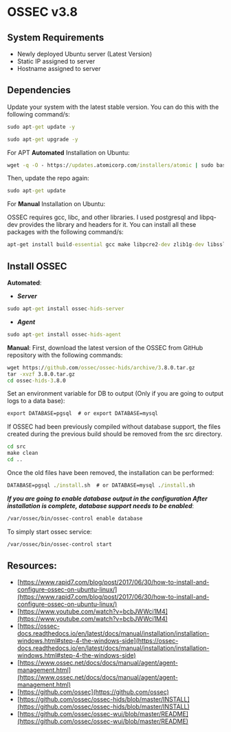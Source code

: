 # OSSEC v3.8



## System Requirements

- Newly deployed Ubuntu server (Latest Version)
- Static IP assigned to server
- Hostname assigned to server
## Dependencies 

Update your system with the latest stable version. You can do this with the following command/s:
```cmd
sudo apt-get update -y
```

```cmd
sudo apt-get upgrade -y
```

For APT **Automated** Installation on Ubuntu:
```cmd
wget -q -O - https://updates.atomicorp.com/installers/atomic | sudo bash
```

Then, update the repo again:
```cmd
sudo apt-get update
```

For **Manual** Installation on Ubuntu:

OSSEC requires gcc, libc, and other libraries. I used postgresql and libpq-dev provides the library and headers for it. You can install all these packages with the following command/s:
```cmd
apt-get install build-essential gcc make libpcre2-dev zlib1g-dev libssl-dev libsystemd-dev libpq-dev
```

## Install OSSEC 

**Automated**:
- ***Server***
```cmd
sudo apt-get install ossec-hids-server
```
- ***Agent***
```cmd
sudo apt-get install ossec-hids-agent
```

**Manual**:
First, download the latest version of the OSSEC from GitHub repository with the following commands:
```cmd
wget https://github.com/ossec/ossec-hids/archive/3.8.0.tar.gz
tar -xvzf 3.8.0.tar.gz
cd ossec-hids-3.8.0
```

Set an environment variable for DB to output (Only if you are going to output logs to a data base):
```cmd
export DATABASE=pgsql  # or export DATABASE=mysql
```

If OSSEC had been previously compiled without database support, the files created during the previous build should be removed from the src directory.
```cmd
cd src
make clean
cd ..
```

Once the old files have been removed, the installation can be performed:

```cmd
DATABASE=pgsql ./install.sh  # or DATABASE=mysql ./install.sh
```

***If you are going to enable database output in the configuration
After installation is complete, database support needs to be enabled***:
```cmd
/var/ossec/bin/ossec-control enable database
```

To simply start ossec service:
```cmd
/var/ossec/bin/ossec-control start
```


## Resources:

- [https://www.rapid7.com/blog/post/2017/06/30/how-to-install-and-configure-ossec-on-ubuntu-linux/](https://www.rapid7.com/blog/post/2017/06/30/how-to-install-and-configure-ossec-on-ubuntu-linux/)
- [https://www.youtube.com/watch?v=bcbJWWci1M4](https://www.youtube.com/watch?v=bcbJWWci1M4)
- [https://ossec-docs.readthedocs.io/en/latest/docs/manual/installation/installation-windows.html#step-4-the-windows-side](https://ossec-docs.readthedocs.io/en/latest/docs/manual/installation/installation-windows.html#step-4-the-windows-side)
- [https://www.ossec.net/docs/docs/manual/agent/agent-management.html](https://www.ossec.net/docs/docs/manual/agent/agent-management.html)
- [https://github.com/ossec](https://github.com/ossec)
- [https://github.com/ossec/ossec-hids/blob/master/INSTALL](https://github.com/ossec/ossec-hids/blob/master/INSTALL)
- [https://github.com/ossec/ossec-wui/blob/master/README](https://github.com/ossec/ossec-wui/blob/master/README)
